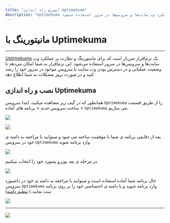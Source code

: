 ```yaml
---
title: "آموزش راه اندازی Uptimekuma"
description: "Uptimekuma یک نرم‌افزار متن‌باز است که برای مانیتورینگ و نظارت بر عملکرد وب سایت‌ها و سرویس‌ها در سرور استفاده می‌شود."
---
```


# مانیتورینگ با Uptimekuma
---

[Uptimekuma](https://chabokan.net/services/uptime-kuma/) یک نرم‌افزار متن‌باز است که برای مانیتورینگ و نظارت بر عملکرد وب سایت‌ها و سرویس‌ها در سرور استفاده می‌شود. این نرم‌افزار به شما امکان می‌دهد تا وضعیت عملیاتی و در دسترس بودن وب سایت یا سرویس موجود در سرور خود را رصد کنید و در صورت بروز مشکلات به شما اطلاع دهد


## نصب و راه اندازی Uptimekuma

همانطور که در گیف زیر مشاهده میکنید، ابتدا سرویس `Uptimekuma` را از طریق قسمت ساخت سرویس جدید > برنامه های آماده > `Uptimekuma` می سازیم.

![](https://s1.chabokan.net/docs/gifs/uptimekuma-install.gif)

![](https://s1.chabokan.net/docs/images/uptimekuma-platform-docs-1.jpg)

بعد از دقایقی برنامه ی شما با موفقیت ساخته می شود و میتوانید با مراجعه به دامنه ی خود در سرویس `Uptimekuma` وارد برنامه شوید.

![](https://s1.chabokan.net/docs/images/uptimekuma_1.jpg)

در مرحله ی بعد یوزرو پسورد خود را انتخاب میکنیم.

![](https://s1.chabokan.net/docs/images/uptimekuma_2.jpg)

حال برنامه شما آماده استفاده است و میتوانید با مراجعه به دامنه ی خود در داشبورد سرویس `Uptimekuma` وارد برنامه شوید و یا دامنه ی اختصاصی خود را بر روی برنامه ست نمایید.( [تنظیم دامنه](https://docs.chabokan.net/features/domains/))

![](https://s1.chabokan.net/docs/images/uptimekuma_3.jpg)

---
<a href="https://hub.chabokan.net/fa/services/create/uptimekuma" ><img src="https://s1.chabokan.net/docs/images/uptimekuma-banner.png" /></a>